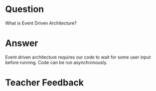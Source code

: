 # Question
What is Event Driven Architecture?

# Answer
Event driven architecture requires our code to wait for some user input before running. Code can be run asynchronously.
# Teacher Feedback